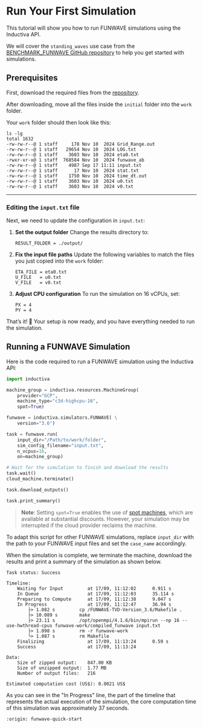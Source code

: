 # Run Your First Simulation
This tutorial will show you how to run FUNWAVE simulations using the Inductiva API. 

We will cover the `standing_waves` use case from the [BENCHMARK_FUNWAVE GitHub repository](https://github.com/fengyanshi/BENCHMARK_FUNWAVE/tree/master) to help you get started with simulations.


## Prerequisites

First, download the required files from the [repository](https://github.com/fengyanshi/BENCHMARK_FUNWAVE/tree/master/standing_waves).

After downloading, move all the files inside the `initial` folder into the `work` folder.

Your `work` folder should then look like this:

```
ls -lg
total 1632
-rw-rw-r--@ 1 staff     178 Nov 10  2024 Grid_Range.out
-rw-rw-r--@ 1 staff   29654 Nov 10  2024 LOG.txt
-rw-rw-r--@ 1 staff    3603 Nov 10  2024 eta0.txt
-rwxr-xr-x@ 1 staff  768584 Nov 10  2024 funwave_ab
-rw-rw-r--@ 1 staff    4987 Sep 17 11:11 input.txt
-rw-rw-r--@ 1 staff      17 Nov 10  2024 stat.txt
-rw-rw-r--@ 1 staff    1750 Nov 10  2024 time_dt.out
-rw-rw-r--@ 1 staff    3603 Nov 10  2024 u0.txt
-rw-rw-r--@ 1 staff    3603 Nov 10  2024 v0.txt
```

---

### Editing the `input.txt` file

Next, we need to update the configuration in `input.txt`:

1. **Set the output folder**
   Change the results directory to:

   ```
   RESULT_FOLDER = ./output/
   ```

2. **Fix the input file paths**
   Update the following variables to match the files you just copied into the `work` folder:

   ```
   ETA_FILE = eta0.txt
   U_FILE   = u0.txt
   V_FILE   = v0.txt
   ```

3. **Adjust CPU configuration**
   To run the simulation on 16 vCPUs, set:

   ```
   PX = 4
   PY = 4
   ```

That’s it! 🎉
Your setup is now ready, and you have everything needed to run the simulation.


## Running a FUNWAVE Simulation
Here is the code required to run a FUNWAVE simulation using the Inductiva API:

```python
import inductiva

machine_group = inductiva.resources.MachineGroup(
    provider="GCP",
    machine_type="c3d-highcpu-16",
    spot=True)

funwave = inductiva.simulators.FUNWAVE( \
    version="3.6")

task = funwave.run(
    input_dir="/Path/to/work/folder",
    sim_config_filename="input.txt",
    n_vcpus=16,
    on=machine_group)

# Wait for the simulation to finish and download the results
task.wait()
cloud_machine.terminate()

task.download_outputs()

task.print_summary()
```

> **Note**: Setting `spot=True` enables the use of [spot machines](../how-it-works/machines/spot-machines.md), which are available at substantial discounts. 
> However, your simulation may be interrupted if the cloud provider reclaims the machine.

To adapt this script for other FUNWAVE simulations, replace `input_dir` with the
path to your FUNWAVE input files and set the `case_name` accordingly.

When the simulation is complete, we terminate the machine, download the results and print a summary of the simulation as shown below.

```
Task status: Success

Timeline:
	Waiting for Input         at 17/09, 11:12:02      0.911 s
	In Queue                  at 17/09, 11:12:03      35.114 s
	Preparing to Compute      at 17/09, 11:12:38      9.047 s
	In Progress               at 17/09, 11:12:47      36.94 s
		├> 1.082 s         cp /FUNWAVE-TVD-Version_3.6/Makefile .
		├> 10.089 s        make
		├> 23.11 s         /opt/openmpi/4.1.6/bin/mpirun --np 16 --use-hwthread-cpus funwave-work/compiled_funwave input.txt
		├> 1.098 s         rm -r funwave-work
		└> 1.087 s         rm Makefile
	Finalizing                at 17/09, 11:13:24      0.59 s
	Success                   at 17/09, 11:13:24      

Data:
	Size of zipped output:    847.00 KB
	Size of unzipped output:  1.77 MB
	Number of output files:   216

Estimated computation cost (US$): 0.0021 US$
```

As you can see in the "In Progress" line, the part of the timeline that represents the actual execution of the simulation, 
the core computation time of this simulation was approximately 37 seconds.

```{banner_small}
:origin: funwave-quick-start
```

